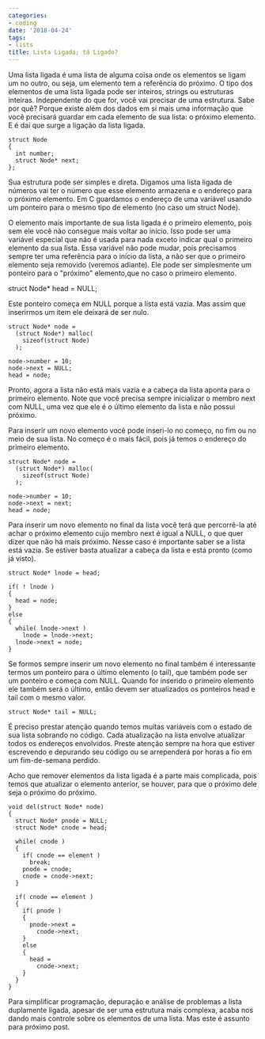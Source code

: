 ```yaml
---
categories:
- coding
date: '2018-04-24'
tags:
- lists
title: Lista Ligada; tá Ligado?
---
```


Uma lista ligada é uma lista de alguma coisa onde os elementos se ligam um no outro, ou seja, um elemento tem a referência do próximo. O tipo dos elementos de uma lista ligada pode ser inteiros, strings ou estruturas inteiras. Independente do que for, você vai precisar de uma estrutura. Sabe por quê? Porque existe além dos dados em si mais uma informação que você precisará guardar em cada elemento de sua lista: o próximo elemento. E é daí que surge a ligação da lista ligada.

    struct Node
    {
      int number;
      struct Node* next;
    };

Sua estrutura pode ser simples e direta. Digamos uma lista ligada de números vai ter o número que esse elemento armazena e o endereço para o próximo elemento. Em C guardamos o endereço de uma variável usando um ponteiro para o mesmo tipo de elemento (no caso um struct Node).

O elemento mais importante de sua lista ligada é o primeiro elemento, pois sem ele você não consegue mais voltar ao início. Isso pode ser uma variável especial que não é usada para nada exceto indicar qual o primeiro elemento da sua lista. Essa variável não pode mudar, pois precisamos sempre ter uma referência para o início da lista, a não ser que o primeiro elemento seja removido (veremos adiante). Ele pode ser simplesmente um ponteiro para o "próximo" elemento,que no caso o primeiro elemento.

  struct Node* head = NULL;

Este ponteiro começa em NULL porque a lista está vazia. Mas assim que inserirmos um item ele deixará de ser nulo.

    struct Node* node = 
      (struct Node*) malloc(
        sizeof(struct Node)
      );
  
    node->number = 10;
    node->next = NULL;
    head = node;

Pronto, agora a lista não está mais vazia e a cabeça da lista aponta para o primeiro elemento. Note que você precisa sempre inicializar o membro next com NULL, uma vez que ele é o último elemento da lista e não possui próximo.

Para inserir um novo elemento você pode inseri-lo no começo, no fim ou no meio de sua lista. No começo é o mais fácil, pois já temos o endereço do primeiro elemento.

    struct Node* node = 
      (struct Node*) malloc(
        sizeof(struct Node)
      );
  
    node->number = 10;
    node->next = next;
    head = node;

Para inserir um novo elemento no final da lista você terá que percorrê-la até achar o próximo elemento cujo membro next é igual a NULL, o que quer dizer que não há mais próximo. Nesse caso é importante saber se a lista está vazia. Se estiver basta atualizar a cabeça da lista e está pronto (como já visto).

    struct Node* lnode = head;
  
    if( ! lnode )
    {
      head = node;
    }
    else
    {
      while( lnode->next )
        lnode = lnode->next;
      lnode->next = node;
    }

Se formos sempre inserir um novo elemento no final também é interessante termos um ponteiro para o último elemento (o tail), que também pode ser um ponteiro e começa com NULL. Quando for inserido o primeiro elemento ele também será o último, então devem ser atualizados os ponteiros head e tail com o mesmo valor.

    struct Node* tail = NULL;

É preciso prestar atenção quando temos muitas variáveis com o estado de sua lista sobrando no código. Cada atualização na lista envolve atualizar todos os endereços envolvidos. Preste atenção sempre na hora que estiver escrevendo e depurando seu código ou se arrependerá por horas a fio em um fim-de-semana perdido.

Acho que remover elementos da lista ligada é a parte mais complicada, pois temos que atualizar o elemento anterior, se houver, para que o próximo dele seja o próximo do próximo.

    void del(struct Node* node)
    {
      struct Node* pnode = NULL;
      struct Node* cnode = head;
  
      while( cnode )
      {
        if( cnode == element )
          break;
        pnode = cnode;
        cnode = cnode->next;
      }
  
      if( cnode == element )
      {
        if( pnode )
        {
          pnode->next = 
            cnode->next;
        }
        else
        {
          head = 
            cnode->next;
        }
      }
    }

Para simplificar programação, depuração e análise de problemas a lista duplamente ligada, apesar de ser uma estrutura mais complexa, acaba nos dando mais controle sobre os elementos de uma lista. Mas este é assunto para próximo post.